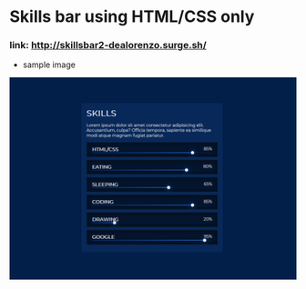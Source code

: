 # Skills bar using HTML/CSS only

### link: http://skillsbar2-dealorenzo.surge.sh/

* sample image

![alt-text](images/sample.png)